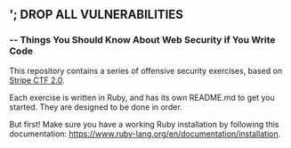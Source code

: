 ## '; DROP ALL VULNERABILITIES
### -- Things You Should Know About Web Security if You Write Code

This repository contains a series of offensive security exercises, based
on [Stripe CTF 2.0](https://stripe.com/blog/capture-the-flag-20).

Each exercise is written in Ruby, and has its own README.md to get you
started. They are designed to be done in order.

But first! Make sure you have a working Ruby installation by following
this documentation: https://www.ruby-lang.org/en/documentation/installation.
